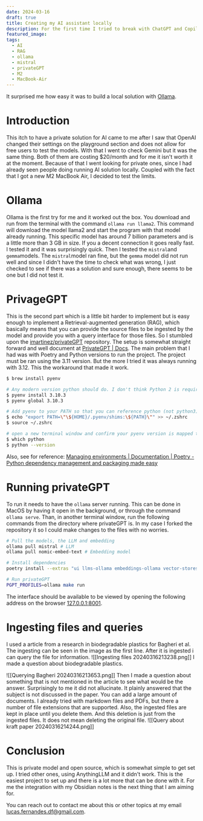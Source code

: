 ```yaml
---
date: 2024-03-16
draft: true
title: Creating my AI assistant locally
description: For the first time I tried to break with ChatGPT and Copilot to see what I could come up with. This is a quick text about how to get PrivateGPT working in you computer.
featured_image: 
tags:
  - AI
  - RAG
  - ollama
  - mistral
  - privateGPT
  - M2
  - MacBook-Air
---
```

It surprised me how easy it was to build a local solution with [Ollama](https://ollama.com/). 
# Introduction
This itch to have a private solution for AI came to me after I saw that OpenAI changed their settings on the playground section and does not allow for free users to test the models. With that I went to check Gemini but it was the same thing. Both of them are costing $20/month and for me it isn't worth it at the moment. Because of that I went looking for private ones, since I had already seen people doing running AI solution locally. Coupled with the fact that I got a new M2 MacBook Air, I decided to test the limits. 
# Ollama
Ollama is the first try for me and it worked out the box. You download and run from the terminal with the command `ollama run llama2`. This command will download the model llama2 and start the program with that model already running. This specific model has around 7 billion parameters and is a little more than 3 GB in size. If you a decent connection it goes really fast. I tested it and it was surprisingly quick. Then I tested the `mistral`and `gemma`models. 
The `mistral`model ran fine, but the `gemma` model did not run well and since I didn't have the time to check what was wrong, I just checked to see if there was a solution and sure enough, there seems to be one but I did not test it.
# PrivageGPT
This is the second part which is a little bit harder to implement but is easy enough to implement a Retrieval-augmented generation (RAG), which basically means that you can provide the source files to be ingested by the model and provide you with a query interface for those files. So I stumbled upon the [imartinez/privateGPT](https://github.com/imartinez/privateGPT) repository. The setup is somewhat straight forward and well document at [PrivateGPT | Docs](https://docs.privategpt.dev/installation/getting-started/installation).
The main problem that I had was with Poetry and Python versions to run the project. The project must be ran using the 3.11 version. But the more I tried it was always running with 3.12. This the workaround that made it work.
```bash
$ brew install pyenv

# Any modern version python should do. I don't think Python 2 is required any more.
$ pyenv install 3.10.3
$ pyenv global 3.10.3

# Add pyenv to your PATH so that you can reference python (not python3)
$ echo "export PATH=\"\${HOME}/.pyenv/shims:\${PATH}\"" >> ~/.zshrc
$ source ~/.zshrc

# open a new terminal window and confirm your pyenv version is mapped to python
$ which python
$ python --version

```
Also, see for reference: [Managing environments | Documentation | Poetry - Python dependency management and packaging made easy](https://python-poetry.org/docs/managing-environments/#switching-between-environments)
# Running privateGPT
To run it needs to have the `ollama` server running. This can be done in MacOS by having it open in the background, or through the command `ollama serve`.
Than, in another terminal window, run the following commands from the directory where privateGPT is. In my case I forked the repository it so I could make changes to the files with no worries.
```bash
# Pull the models, the LLM and embedding
ollama pull mistral # LLM
ollama pull nomic-embed-text # Embedding model

# Install dependencies
poetry install --extras "ui llms-ollama embeddings-ollama vector-stores-qdrant"

# Run privateGPT
PGPT_PROFILES=ollama make run
```
The interface should be available to be viewed by opening the following address on the browser [127.0.0.1:8001](http://127.0.0.1:8001/).
# Ingesting files and queries
I used a article from a research in biodegradable plastics for Bagheri et al. The ingesting can be seen in the image as the first line. After it is ingested i can query the file for information.
![[Ingesting files 20240316213238.png]]
I made a question about biodegradable plastics.

![[Querying Bagheri 20240316213653.png]]
Then I made a question about something that is not mentioned in the article to see what would be the answer.
Surprisingly to me it did not allucinate. It plainly answered that the subject is not discussed in the paper. You can add a large amount of documents. I already tried with markdown files and PDFs, but there a number of file extensions that are supported. Also, the ingested files are kept in place until you delete them. And this deletion is just from the ingested files. It does not mean deleting the original file.
![[Query about kraft paper 20240316214244.png]]
# Conclusion
This is private model and open source, which is somewhat simple to get set up. I tried other ones, using AnythingLLM and it didn't work. This is the easiest project to set up and there is a lot more that can be done with it. For me the integration with my Obsidian notes is the next thing that I am aiming for. 

You can reach out to contact me about this or other topics at my email lucas.fernandes.df@gmail.com.
